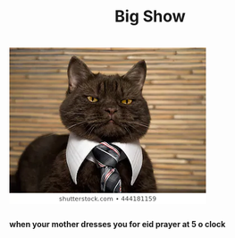 <h1 align="center">Big Show<h1/>
<img src="catboss.webp" />
<h4>when your mother dresses you for eid prayer at 5 o clock</h4>
<body style="backround-color:powderblue;">
